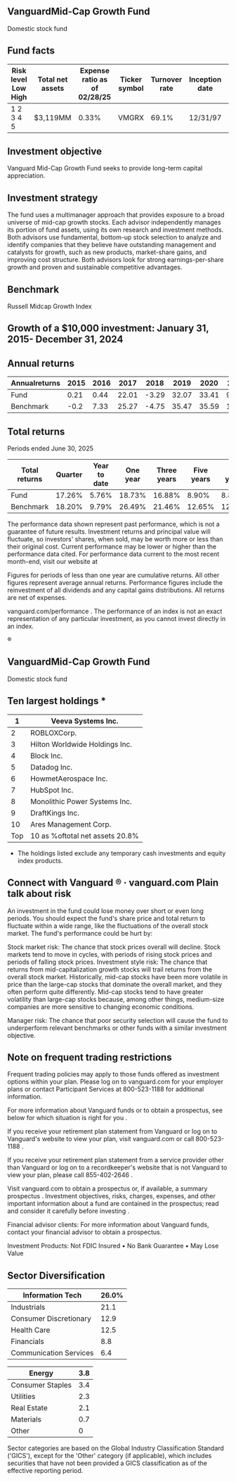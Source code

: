 ## VanguardMid-Cap Growth Fund

Domestic stock fund

## Fund facts

| Risk level Low High   | Total net assets   | Expense ratio as of 02/28/25   | Ticker symbol   | Turnover rate   | Inception date   |   Fund number |
|-----------------------|--------------------|--------------------------------|-----------------|-----------------|------------------|---------------|
| 1 2 3 4 5             | $3,119MM           | 0.33%                          | VMGRX           | 69.1%           | 12/31/97         |          0301 |

## Investment objective

Vanguard Mid-Cap Growth Fund seeks to provide long-term capital appreciation.

## Investment strategy

The fund uses a multimanager approach that provides exposure to a broad universe of mid-cap growth stocks. Each advisor independently manages its portion of fund assets, using its own research and investment methods. Both advisors use fundamental, bottom-up stock selection to analyze and identify companies that they believe have outstanding management and catalysts for growth, such as new products, market-share gains, and improving cost structure. Both advisors look for strong earnings-per-share growth and proven and sustainable competitive advantages.

## Benchmark

Russell Midcap Growth Index

## Growth of a $10,000 investment:  January 31, 2015-  December 31, 2024

<!-- image -->

## Annual returns

<!-- image -->

| Annualreturns   |   2015 |   2016 |   2017 |   2018 |   2019 |   2020 |   2021 |   2022 |   2023 |   2024 |
|-----------------|--------|--------|--------|--------|--------|--------|--------|--------|--------|--------|
| Fund            |   0.21 |   0.44 |  22.01 |  -3.29 |  32.07 |  33.41 |   9.77 | -30.09 |  24.08 |  17.81 |
| Benchmark       |  -0.2  |   7.33 |  25.27 |  -4.75 |  35.47 |  35.59 |  12.73 | -26.72 |  25.87 |  22.1  |

## Total returns

Periods ended June 30, 2025

| Total returns   | Quarter   | Year to date   | One year   | Three years   | Five years   | Ten years   |
|-----------------|-----------|----------------|------------|---------------|--------------|-------------|
| Fund            | 17.26%    | 5.76%          | 18.73%     | 16.88%        | 8.90%        | 8.83%       |
| Benchmark       | 18.20%    | 9.79%          | 26.49%     | 21.46%        | 12.65%       | 12.13%      |

The performance data shown represent past performance, which is not a guarantee of future results. Investment returns and principal value will fluctuate, so investors' shares, when sold, may be worth more or less than their original cost. Current performance may be lower or higher than the performance data cited. For performance data current to the most recent month-end, visit our website at

Figures for periods of less than one year are cumulative returns. All other figures represent average annual returns. Performance figures include the reinvestment of all dividends and any capital gains distributions. All returns are net of expenses.

vanguard.com/performance  . The performance of an index is not an exact representation of any particular investment, as you cannot invest directly in an index.

®

<!-- image -->

## VanguardMid-Cap Growth Fund

Domestic stock fund

## Ten largest holdings  *

| 1   | Veeva Systems Inc.              |
|-----|---------------------------------|
| 2   | ROBLOXCorp.                     |
| 3   | Hilton Worldwide Holdings Inc.  |
| 4   | Block Inc.                      |
| 5   | Datadog Inc.                    |
| 6   | HowmetAerospace Inc.            |
| 7   | HubSpot Inc.                    |
| 8   | Monolithic Power Systems Inc.   |
| 9   | DraftKings Inc.                 |
| 10  | Ares Management Corp.           |
| Top | 10 as %oftotal net assets 20.8% |

* The holdings listed exclude any temporary cash investments and equity index products.

## Connect with Vanguard   ® ·    vanguard.com Plain talk about risk

An investment in the fund could lose money over short or even long periods. You should expect the fund's share price and total return to fluctuate within a wide range, like the fluctuations of the overall stock market. The fund's performance could be hurt by:

Stock market risk: The chance that stock prices overall will decline. Stock markets tend to move in cycles, with periods of rising stock prices and periods of falling stock prices. Investment style risk: The chance that returns from mid-capitalization growth stocks will trail returns from the overall stock market. Historically, mid-cap stocks have been more volatile in price than the large-cap stocks that dominate the overall market, and they often perform quite differently. Mid-cap stocks tend to have greater volatility than large-cap stocks because, among other things, medium-size companies are more sensitive to changing economic conditions.

Manager risk: The chance that poor security selection will cause the fund to underperform relevant benchmarks or other funds with a similar investment objective.

## Note on frequent trading restrictions

Frequent trading policies may apply to those funds offered as investment options within your plan. Please log on to   vanguard.com for your employer plans or contact Participant Services at 800-523-1188 for additional information.

For more information about Vanguard funds or to obtain a prospectus, see below for which situation is right for you .

If you receive your retirement plan statement from Vanguard or log on to Vanguard's website to view your plan, visit vanguard.com or call 800-523-1188 .

If you receive your retirement plan statement from a service provider other than Vanguard or log on to a recordkeeper's website that is not Vanguard to view your plan, please call 855-402-2646 .

Visit vanguard.com to obtain a prospectus or, if available, a summary prospectus . Investment objectives, risks, charges, expenses, and other important information about a fund are contained in the prospectus; read and consider it carefully before investing .

Financial advisor clients: For more information about Vanguard funds, contact your financial advisor to obtain a prospectus.

Investment Products: Not FDIC Insured • No Bank Guarantee • May Lose Value

## Sector Diversification

<!-- image -->

| Information Tech       |   26.0% |
|------------------------|---------|
| Industrials            |    21.1 |
| Consumer Discretionary |    12.9 |
| Health Care            |    12.5 |
| Financials             |     8.8 |
| Communication Services |     6.4 |

| Energy           |   3.8 |
|------------------|-------|
| Consumer Staples |   3.4 |
| Utilities        |   2.3 |
| Real Estate      |   2.1 |
| Materials        |   0.7 |
| Other            |   0   |

<!-- image -->

<!-- image -->

<!-- image -->

<!-- image -->

<!-- image -->

<!-- image -->

<!-- image -->

<!-- image -->

<!-- image -->

<!-- image -->

<!-- image -->

<!-- image -->

Sector categories are based on the Global Industry Classification Standard ('GICS'), except for the 'Other' category (if applicable), which includes securities that have not been provided a GICS classification as of the effective reporting period.